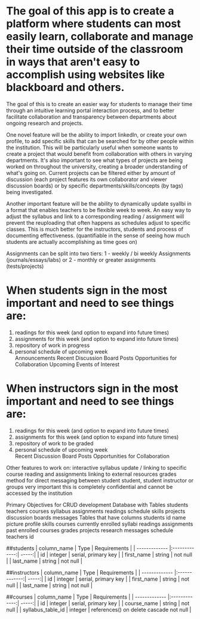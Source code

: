 <h1>The goal of this app is to create a platform where students can most easily learn, collaborate and manage their time outside of the classroom in ways that aren't easy to accomplish using websites like blackboard and others.</h1>

The goal of this is to create an easier way for students to manage their time through an intuitive learning portal interaction process, and to better facilitate collaboration and transparency between departments about ongoing research and projects.

One novel feature will be the ability to import linkedIn, or create your own profile, to add specific skills that can be searched for by other people within the institution.  This will be particularly useful when someone wants to create a  project that would benefit from collaboration with others in varying departments.  It's also important to see what types of projects are being worked on throughout the university, creating a broader understanding of what's going on.  Current projects can be filtered either by amount of discussion (each project features its own collaborator and viewer discussion boards) or by specific departments/skills/concepts (by tags) being investigated.

Another important feature will be the ability to dynamically update syallbi in a format that enables teachers to be flexible week to week.  An easy way to adjust the syllabus and link to a corresponding reading / assignment will prevent the reuploading that often happens as schedules adjust to specific classes.  This is much better for the instructors, students and process of documenting effectiveness. (quantifiable in the sense of seeing how much students are actually accomplishing as time goes on)

Assignments can be split into two tiers: 1 - weekly / bi weekly Assignments (journals/essays/labs) or 2 - monthly or greater assignments (tests/projects)



<h1>When students sign in the most important and need to see things are:</h1>
<ol>
  <li>readings for this week (and option to expand into future times)</li>
  <li>assignments for this week (and option to expand into future times)</li>
  <li>repository of work in progress</li>
  <li>personal schedule of upcoming week</li>
  </li>Announcements</li>
  </li>Recent Discussion Board Posts</li>
  </li>Opportunities for Collaboration</li>
  </li>Upcoming Events of Interest</li>



</ol>

<h1>When instructors sign in the most important and need to see things are:</h1>
<ol>
  <li>readings for this week (and option to expand into future times)</li>
  <li>assignments for this week (and option to expand into future times)</li>
  <li>repository of work to be graded</li>
  <li>personal schedule of upcoming week</li>
  </li>Recent Discussion Board Posts</li>
  </li>Opportunities for Collaboration</li>
</ol>

Other features to work on:
interactive syllabus update / linking to specific course reading and assignments
linking to external resources
grades
method for direct messaging between student student, student instructor or groups very important this is completely confidential and cannot be accessed by the institution


Primary Objectives for CRUD development
 Database with Tables
  students
  teachers
  courses
  syllabus
  assignments
  readings
  schedule
  skills
  projects
  discussion boards
  messages
Tables that have columns
  students
    id
    name
    picture
    profile
    skills
    courses currently enrolled
      syllabi
      readings
      assignments
    past enrolled courses
    grades
    projects
    research
    messages
    schedule
  teachers
    id


##students
| column_name        | Type           | Requirements  |
| ------------- |:-------------:| -----:|
| id            | integer | serial, primary key |
| first_name    | string      |   not null |
| last_name     | string      |    not null |

##instructors
| column_name        | Type           | Requirements  |
| ------------- |:-------------:| -----:|
| id            | integer | serial, primary key |
| first_name    | string      |   not null |
| last_name     | string      |    not null |

##courses
| column_name        | Type           | Requirements  |
| ------------- |:-------------:| -----:|
| id            | integer | serial, primary key |
| course_name    | string      |   not null |
| syllabus_table_id     | integer      |    references() on delete cascade not null |
